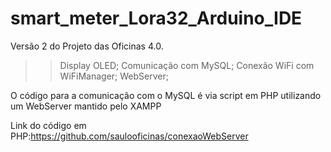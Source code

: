 # smart_meter_Lora32_Arduino_IDE

Versão 2 do Projeto das Oficinas 4.0.

>> Display OLED;
>> Comunicação com MySQL;
>> Conexão WiFi com WiFiManager;
>> WebServer;

O código para a comunicação com o MySQL é via script em PHP utilizando um WebServer mantido pelo XAMPP


Link do código em PHP:https://github.com/saulooficinas/conexaoWebServer
